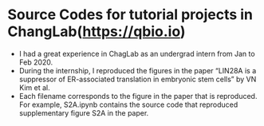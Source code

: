 # Source Codes for tutorial projects in ChangLab(https://qbio.io)
- I had a great experience in ChagLab as an undergrad intern from Jan to Feb 2020.
- During the internship, I reproduced the figures in the paper “LIN28A is a suppressor of ER-associated translation in embryonic stem cells” by VN Kim et al.
- Each filename corresponds to the figure in the paper that is reproduced. For example, S2A.ipynb contains the source code that reproduced supplementary figure S2A in the paper.
